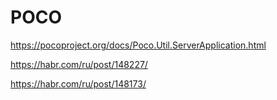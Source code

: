 # POCO

https://pocoproject.org/docs/Poco.Util.ServerApplication.html

https://habr.com/ru/post/148227/

https://habr.com/ru/post/148173/
